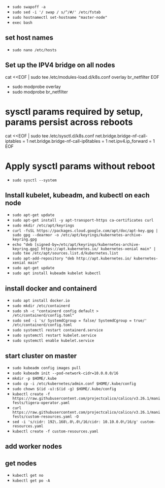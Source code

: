 - `sudo swapoff -a`
- `sudo sed -i '/ swap / s/^/#/' /etc/fstab`
- `sudo hostnamectl set-hostname "master-node"`
- `exec bash`

## set host names

- `sudo nano /etc/hosts`

## Set up the IPV4 bridge on all nodes

cat <<EOF | sudo tee /etc/modules-load.d/k8s.conf
overlay
br_netfilter
EOF

- sudo modprobe overlay
- sudo modprobe br_netfilter

# sysctl params required by setup, params persist across reboots
cat <<EOF | sudo tee /etc/sysctl.d/k8s.conf
net.bridge.bridge-nf-call-iptables  = 1
net.bridge.bridge-nf-call-ip6tables = 1
net.ipv4.ip_forward                 = 1
EOF

# Apply sysctl params without reboot
- `sudo sysctl --system`

## Install kubelet, kubeadm, and kubectl on each node
- `sudo apt-get update`
- `sudo apt-get install -y apt-transport-https ca-certificates curl`
- `sudo mkdir /etc/apt/keyrings`
- `curl -fsSL https://packages.cloud.google.com/apt/doc/apt-key.gpg | sudo gpg --dearmor -o /etc/apt/keyrings/kubernetes-archive-keyring.gpg`
- `echo "deb [signed-by=/etc/apt/keyrings/kubernetes-archive-keyring.gpg] https://apt.kubernetes.io/ kubernetes-xenial main" | sudo tee /etc/apt/sources.list.d/kubernetes.list`
- `sudo apt-add-repository "deb http://apt.kubernetes.io/ kubernetes-xenial main"`
- `sudo apt-get update`
- `sudo apt install kubeadm kubelet kubectl`
## install docker and containerd
 - `sudo apt install docker.io`
- `sudo mkdir /etc/containerd`
- `sudo sh -c "containerd config default > /etc/containerd/config.toml"`
- `sudo sed -i 's/ SystemdCgroup = false/ SystemdCgroup = true/' /etc/containerd/config.toml`
- `sudo systemctl restart containerd.service`
- `sudo systemctl restart kubelet.service`
- `sudo systemctl enable kubelet.service`

## start cluster on master
- `sudo kubeadm config images pull`
- `sudo kubeadm init --pod-network-cidr=10.0.0.0/16`
- `mkdir -p $HOME/.kube`
- `sudo cp -i /etc/kubernetes/admin.conf $HOME/.kube/config`
- `sudo chown $(id -u):$(id -g) $HOME/.kube/config`
- `kubectl create -f https://raw.githubusercontent.com/projectcalico/calico/v3.26.1/manifests/tigera-operator.yaml`
- `curl https://raw.githubusercontent.com/projectcalico/calico/v3.26.1/manifests/custom-resources.yaml -O`
- `sed -i 's/cidr: 192\.168\.0\.0\/16/cidr: 10.10.0.0\/16/g' custom-resources.yaml`
- `kubectl create -f custom-resources.yaml`
## add worker nodes

## get nodes
- `kubectl get no`
- `kubectl get po -A`